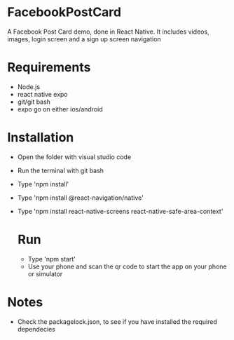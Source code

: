 # FacebookPostCard
A Facebook Post Card demo, done in React Native. It includes videos, images, login screen and a sign up screen navigation

# Requirements
- Node.js
- react native expo
- git/git bash
- expo go on either ios/android

# Installation
- Open the folder with visual studio code
- Run the terminal with git bash
- Type 'npm install'
- Type 'npm install @react-navigation/native'
- Type 'npm install react-native-screens react-native-safe-area-context'

  # Run
  - Type 'npm start'
  - Use your phone and scan the qr code to start the app on your phone or simulator

# Notes
- Check the packagelock.json, to see if you have installed the required dependecies
